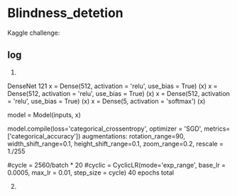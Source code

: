 # Blindness_detetion
Kaggle challenge:

## log

1.
  DenseNet 121
  x = Dense(512, activation = 'relu', use_bias = True) (x)
  x = Dense(512, activation = 'relu', use_bias = True) (x)
  x = Dense(512, activation = 'relu', use_bias = True) (x)
  x = Dense(5, activation = 'softmax') (x)

  model = Model(inputs, x)

  model.compile(loss='categorical_crossentropy', optimizer = 'SGD',
             metrics= ['categorical_accuracy'])
  augmentations:
  rotation_range=90,
                     width_shift_range=0.1,
                     height_shift_range=0.1,
                     zoom_range=0.2,
                     rescale = 1./255
                     
  #cycle = 2560/batch * 20
  #cyclic = CyclicLR(mode='exp_range', base_lr = 0.0005, max_lr = 0.01, step_size = cycle)
  40 epochs total
  
2. 
